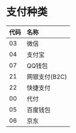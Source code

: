 # 支付种类

| 代码 | 名称 |
|:-----|:--------|
| 03 |	微信 | 
| 04 |	支付宝 | 
| 07 |	QQ钱包 | 
| 21 |	网银支付(B2C) | 
| 22 |	快捷支付 | 
| 00 |	代付 | 
| 05 |	百度钱包 | 
| 06 |	京东 | 